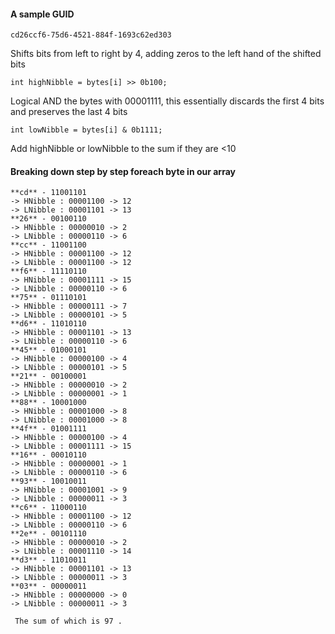 #### A sample GUID

`cd26ccf6-75d6-4521-884f-1693c62ed303`

Shifts bits from left to right by 4, adding zeros to the left hand of the shifted bits

`int highNibble = bytes[i] >> 0b100;`

Logical AND the bytes with 00001111, this essentially discards the first 4 bits and preserves the last 4 bits

`int lowNibble = bytes[i] & 0b1111;`

Add highNibble or lowNibble to the sum if they are <10

#### Breaking down step by step foreach byte in our array
    **cd** - 11001101 
    -> HNibble : 00001100 -> 12
    -> LNibble : 00001101 -> 13
    **26** - 00100110
    -> HNibble : 00000010 -> 2
    -> LNibble : 00000110 -> 6
    **cc** - 11001100
    -> HNibble : 00001100 -> 12
    -> LNibble : 00001100 -> 12
    **f6** - 11110110
    -> HNibble : 00001111 -> 15
    -> LNibble : 00000110 -> 6
    **75** - 01110101
    -> HNibble : 00000111 -> 7
    -> LNibble : 00000101 -> 5
    **d6** - 11010110
    -> HNibble : 00001101 -> 13
    -> LNibble : 00000110 -> 6
    **45** - 01000101
    -> HNibble : 00000100 -> 4
    -> LNibble : 00000101 -> 5
    **21** - 00100001
    -> HNibble : 00000010 -> 2
    -> LNibble : 00000001 -> 1
    **88** - 10001000
    -> HNibble : 00001000 -> 8
    -> LNibble : 00001000 -> 8
    **4f** - 01001111
    -> HNibble : 00000100 -> 4
    -> LNibble : 00001111 -> 15
    **16** - 00010110
    -> HNibble : 00000001 -> 1
    -> LNibble : 00000110 -> 6
    **93** - 10010011
    -> HNibble : 00001001 -> 9
    -> LNibble : 00000011 -> 3
    **c6** - 11000110
    -> HNibble : 00001100 -> 12
    -> LNibble : 00000110 -> 6
    **2e** - 00101110
    -> HNibble : 00000010 -> 2
    -> LNibble : 00001110 -> 14
    **d3** - 11010011
    -> HNibble : 00001101 -> 13
    -> LNibble : 00000011 -> 3
    **03** - 00000011
    -> HNibble : 00000000 -> 0
    -> LNibble : 00000011 -> 3

     The sum of which is 97 .
